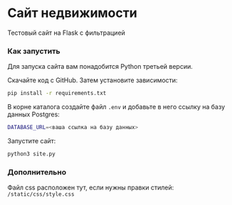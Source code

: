 # Сайт недвижимости

Тестовый сайт на Flask с фильтрацией


### Как запустить

Для запуска сайта вам понадобится Python третьей версии.

Скачайте код с GitHub. Затем установите зависимости:

```sh
pip install -r requirements.txt
```

В корне каталога создайте файл `.env` и добавьте в него ссылку на базу данных Postgres:


```sh
DATABASE_URL=<ваша ссылка на базу данных>
```

Запустите сайт:

```sh
python3 site.py
```

### Дополнительно

Файл css расположен тут, если нужны правки стилей:
`/static/css/style.css`